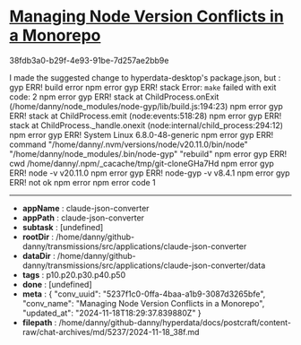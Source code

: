 # [Managing Node Version Conflicts in a Monorepo](https://claude.ai/chat/5237f1c0-0ffa-4baa-a1b9-3087d3265bfe)

38fdb3a0-b29f-4e93-91be-7d257ae2bb9e

I made the suggested change to hyperdata-desktop's package.json, but :
gyp ERR! build error 
npm error gyp ERR! stack Error: `make` failed with exit code: 2
npm error gyp ERR! stack     at ChildProcess.onExit (/home/danny/node_modules/node-gyp/lib/build.js:194:23)
npm error gyp ERR! stack     at ChildProcess.emit (node:events:518:28)
npm error gyp ERR! stack     at ChildProcess._handle.onexit (node:internal/child_process:294:12)
npm error gyp ERR! System Linux 6.8.0-48-generic
npm error gyp ERR! command "/home/danny/.nvm/versions/node/v20.11.0/bin/node" "/home/danny/node_modules/.bin/node-gyp" "rebuild"
npm error gyp ERR! cwd /home/danny/.npm/_cacache/tmp/git-cloneGHa7Hd
npm error gyp ERR! node -v v20.11.0
npm error gyp ERR! node-gyp -v v8.4.1
npm error gyp ERR! not ok 
npm error npm error code 1

---

* **appName** : claude-json-converter
* **appPath** : claude-json-converter
* **subtask** : [undefined]
* **rootDir** : /home/danny/github-danny/transmissions/src/applications/claude-json-converter
* **dataDir** : /home/danny/github-danny/transmissions/src/applications/claude-json-converter/data
* **tags** : p10.p20.p30.p40.p50
* **done** : [undefined]
* **meta** : {
  "conv_uuid": "5237f1c0-0ffa-4baa-a1b9-3087d3265bfe",
  "conv_name": "Managing Node Version Conflicts in a Monorepo",
  "updated_at": "2024-11-18T18:29:37.839880Z"
}
* **filepath** : /home/danny/github-danny/hyperdata/docs/postcraft/content-raw/chat-archives/md/5237/2024-11-18_38f.md